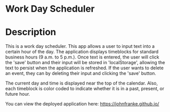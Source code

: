 # Work Day Scheduler

# Description

This is a work day scheduler. This app allows a user to input text into a certain hour of the day.  The application displays timeblocks for standard business hours (9 a.m. to 5 p.m.). Once text is entered, the user will click the 'save' button and their input will be stored in 'localStorage', allowing the text to persist when the application is refreshed. If the user wants to delete an event, they can by deleting their input and clicking the 'save' button.

The current day and time is displayed near the top of the calendar. Also, each timeblock is color coded to indicate whether it is in a past, present, or future hour.

You can view the deployed application here: https://johnfranke.github.io/